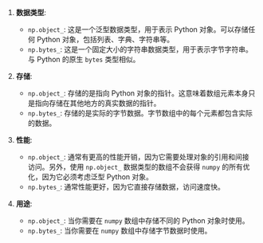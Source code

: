 1. **数据类型**:    
    - `np.object_`: 这是一个泛型数据类型，用于表示 Python 对象。可以存储任何 Python 对象，包括列表、字典、字符串等。
    - `np.bytes_`: 这是一个固定大小的字符串数据类型，用于表示字节字符串。与 Python 的原生 `bytes` 类型相似。

2. **存储**:
    - `np.object_`: 存储的是指向 Python 对象的指针。这意味着数组元素本身只是指向存储在其他地方的真实数据的指针。
    - `np.bytes_`: 存储的是实际的字节数据。字节数组中的每个元素都包含实际的数据。

3. **性能**:    
    - `np.object_`: 通常有更高的性能开销，因为它需要处理对象的引用和间接访问。另外，使用 `np.object_` 数据类型的数组不会获得 `numpy` 的所有优化，因为它必须考虑泛型 Python 对象。
    - `np.bytes_`: 通常性能更好，因为它直接存储数据，访问速度快。

4. **用途**:    
    - `np.object_`: 当你需要在 `numpy` 数组中存储不同的 Python 对象时使用。
    - `np.bytes_`: 当你需要在 `numpy` 数组中存储字节数据时使用。